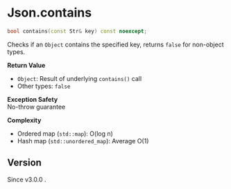 # **Json.contains**

```cpp
bool contains(const Str& key) const noexcept;
```

Checks if an `Object` contains the specified key, returns `false` for non-object types.


**Return Value**
- `Object`: Result of underlying `contains()` call
- Other types: `false`

**Exception Safety**  
No-throw guarantee

**Complexity**
- Ordered map (`std::map`): O(log n)
- Hash map (`std::unordered_map`): Average O(1)

## Version

Since v3.0.0 .

